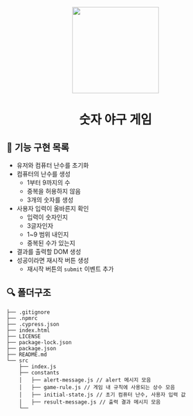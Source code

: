 <p align="middle" >
  <img width="200px;" src="https://github.com/woowacourse/javascript-baseball-precourse/blob/main/images/baseball_icon.png?raw=true"/>
</p>
<h1 align="middle">숫자 야구 게임</h1>

## 🎯 기능 구현 목록
- 유저와 컴퓨터 난수를 초기화
- 컴퓨터의 난수를 생성
    - 1부터 9까지의 수
    - 중복을 허용하지 않음
    - 3개의 숫자를 생성
- 사용자 입력이 올바른지 확인
    - 입력이 숫자인지
    - 3글자인자
    - 1~9 범위 내인지
    - 중복된 수가 있는지
- 결과를 출력할 DOM 생성
- 성공이라면 재시작 버튼 생성
    - 재시작 버튼의 `submit` 이벤트 추가

## 🔍 폴더구조

```plaintext
├── .gitignore
├── .npmrc
├── .cypress.json
├── index.html
├── LICENSE
├── package-lock.json
├── package.json
├── README.md
└── src
    ├── index.js 
    ├── constants
    │   ├── alert-message.js // alert 메시지 모음
    │   ├── game-rule.js // 게임 내 규칙에 사용되는 상수 모음
    │   ├── initial-state.js // 초기 컴퓨터 난수, 사용자 입력 값
    │   ├── result-message.js // 출력 결과 메시지 모음
    └── 
```
